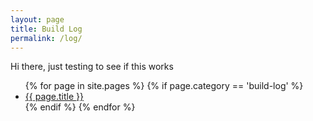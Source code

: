 ```yaml
---
layout: page
title: Build Log
permalink: /log/
---
```

Hi there, just testing to see if this works
<ul>
  {% for page in site.pages %}
	{% if page.category == 'build-log' %}
	  <li><a href="{{site.baseurl}}{{ page.url }}">{{ page.title }}</a></li>
	{% endif %}   <!-- cat-match-p -->
  {% endfor %}  <!-- page -->
</ul>
